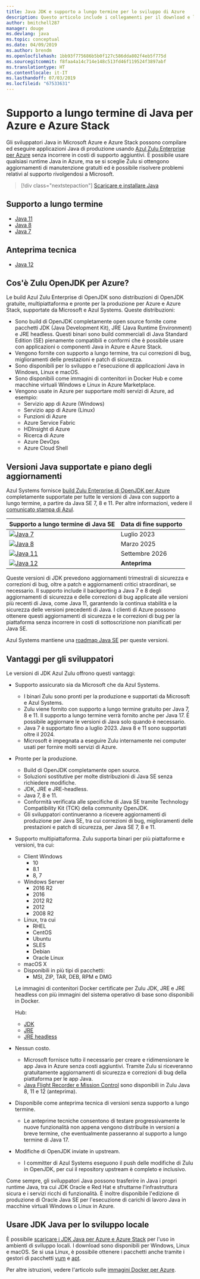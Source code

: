```yaml
---
title: Java JDK e supporto a lungo termine per lo sviluppo di Azure
description: Questo articolo include i collegamenti per il download e l'indicazione del supporto tecnico di Azure per lo sviluppo e l'esecuzione di applicazioni Java.
author: bmitchell287
manager: douge
ms.devlang: java
ms.topic: conceptual
ms.date: 04/09/2019
ms.author: brendm
ms.openlocfilehash: 1bb93f775686b5b0f127c586dda802f4eb5f775d
ms.sourcegitcommit: f8faa4a14c714e148c513fd46f119524f3897abf
ms.translationtype: HT
ms.contentlocale: it-IT
ms.lasthandoff: 07/03/2019
ms.locfileid: "67533631"
---
```

# <a name="java-long-term-support-for-azure-and-azure-stack"></a>Supporto a lungo termine di Java per Azure e Azure Stack

Gli sviluppatori Java in Microsoft Azure e Azure Stack possono compilare ed eseguire applicazioni Java di produzione usando [Azul Zulu Enterprise per Azure](https://www.azul.com/downloads/azure-only/zulu/) senza incorrere in costi di supporto aggiuntivi. È possibile usare qualsiasi runtime Java in Azure, ma se si sceglie Zulu si ottengono aggiornamenti di manutenzione gratuiti ed è possibile risolvere problemi relativi al supporto rivolgendosi a Microsoft.

> [!div class="nextstepaction"]
> [Scaricare e installare Java](java-jdk-install.md)

## <a name="long-term-support"></a>Supporto a lungo termine

* [Java 11](https://www.azul.com/downloads/azure-only/zulu/#java11)
* [Java 8](https://www.azul.com/downloads/azure-only/zulu/#java8)
* [Java 7](https://www.azul.com/downloads/azure-only/zulu/#java7)

## <a name="technical-preview"></a>Anteprima tecnica

* [Java 12](https://www.azul.com/downloads/azure-only/zulu/#java12)

## <a name="what-is-the-zulu-openjdk-for-azure"></a>Cos'è Zulu OpenJDK per Azure?

Le build Azul Zulu Enterprise di OpenJDK sono distribuzioni di OpenJDK gratuite, multipiattaforma e pronte per la produzione per Azure e Azure Stack, supportate da Microsoft e Azul Systems. Queste distribuzioni:

* Sono build di OpenJDK completamente open source fornite come pacchetti JDK (Java Development Kit), JRE (Java Runtime Environment) e JRE headless. Questi binari sono build commerciali di Java Standard Edition (SE) pienamente compatibili e conformi che è possibile usare con applicazioni o componenti Java in Azure e Azure Stack.
* Vengono fornite con supporto a lungo termine, tra cui correzioni di bug, miglioramenti delle prestazioni e patch di sicurezza.
* Sono disponibili per lo sviluppo e l'esecuzione di applicazioni Java in Windows, Linux e macOS.
* Sono disponibili come immagini di contenitori in Docker Hub e come macchine virtuali Windows e Linux in Azure Marketplace.
* Vengono usate in Azure per supportare molti servizi di Azure, ad esempio:
  * Servizio app di Azure (Windows)
  * Servizio app di Azure (Linux)
  * Funzioni di Azure
  * Azure Service Fabric
  * HDInsight di Azure
  * Ricerca di Azure
  * Azure DevOps
  * Azure Cloud Shell  

## <a name="supported-java-versions-and-update-schedule"></a>Versioni Java supportate e piano degli aggiornamenti

Azul Systems fornisce [build Zulu Enterprise di OpenJDK per Azure](https://www.azul.com/downloads/azure-only/zulu/) completamente supportate per tutte le versioni di Java con supporto a lungo termine, a partire da Java SE 7, 8 e 11. Per altre informazioni, vedere il [comunicato stampa di Azul](https://www.azul.com/press_release/free-java-production-support-for-microsoft-azure-azure-stack).

|Supporto a lungo termine di Java SE  |Data di fine supporto  |
|---------|----------|
|[![Java 7](../media/jdk/java-7.png)](https://www.azul.com/downloads/azure-only/zulu/#java7) |Luglio 2023 |
|[![Java 8](../media/jdk/java-8.png)](https://www.azul.com/downloads/azure-only/zulu/#java8) |Marzo 2025|
|[![Java 11](../media/jdk/java-11.png)](https://www.azul.com/downloads/azure-only/zulu/#java11) |Settembre 2026|
|[![Java 12](../media/jdk/java-12.png)]() |**Anteprima**|

Queste versioni di JDK prevedono aggiornamenti trimestrali di sicurezza e correzioni di bug, oltre a patch e aggiornamenti critici straordinari, se necessario. Il supporto include il backporting a Java 7 e 8 degli aggiornamenti di sicurezza e delle correzioni di bug applicate alle versioni più recenti di Java, come Java 11, garantendo la continua stabilità e la sicurezza delle versioni precedenti di Java. I clienti di Azure possono ottenere questi aggiornamenti di sicurezza e le correzioni di bug per la piattaforma senza incorrere in costi di sottoscrizione non pianificati per Java SE.

Azul Systems mantiene una [roadmap Java SE](https://www.azul.com/products/azul_support_roadmap/) per queste versioni.

## <a name="benefits-for-developers"></a>Vantaggi per gli sviluppatori

Le versioni di JDK Azul Zulu offrono questi vantaggi:

* Supporto assicurato sia da Microsoft che da Azul Systems.

   * I binari Zulu sono pronti per la produzione e supportati da Microsoft e Azul Systems.
   * Zulu viene fornito con supporto a lungo termine gratuito per Java 7, 8 e 11. Il supporto a lungo termine verrà fornito anche per Java 17. È possibile aggiornare le versioni di Java solo quando è necessario.
   * Java 7 è supportato fino a luglio 2023. Java 8 e 11 sono supportati oltre il 2024.
   * Microsoft è impegnata a eseguire Zulu internamente nei computer usati per fornire molti servizi di Azure.

* Pronte per la produzione.

   * Build di OpenJDK completamente open source.
   * Soluzioni sostitutive per molte distribuzioni di Java SE senza richiedere modifiche.
   * JDK, JRE e JRE-headless.
   * Java 7, 8 e 11.
   * Conformità verificata alle specifiche di Java SE tramite Technology Compatibility Kit (TCK) della community OpenJDK.
   * Gli sviluppatori continueranno a ricevere aggiornamenti di produzione per Java SE, tra cui correzioni di bug, miglioramenti delle prestazioni e patch di sicurezza, per Java SE 7, 8 e 11.

* Supporto multipiattaforma. Zulu supporta binari per più piattaforme e versioni, tra cui:

   * Client Windows
     * 10
     * 8.1
     * 8, 7
   * Windows Server
     * 2016 R2
     * 2016
     * 2012 R2
     * 2012
     * 2008 R2
   * Linux, tra cui
     * RHEL
     * CentOS
     * Ubuntu
     * SLES
     * Debian
     * Oracle Linux
   * macOS X
   * Disponibili in più tipi di pacchetti:
     * MSI, ZIP, TAR, DEB, RPM e DMG

    Le immagini di contenitori Docker certificate per Zulu JDK, JRE e JRE headless con più immagini del sistema operativo di base sono disponibili in Docker.

    Hub:

    * [JDK](https://hub.docker.com/_/microsoft-java-jdk)
    * [JRE](https://hub.docker.com/_/microsoft-java-jre)
    * [JRE headless](https://hub.docker.com/_/microsoft-java-jre-headless)

* Nessun costo.

   * Microsoft fornisce tutto il necessario per creare e ridimensionare le app Java in Azure senza costi aggiuntivi. Tramite Zulu si riceveranno gratuitamente aggiornamenti di sicurezza e correzioni di bug della piattaforma per le app Java.
   * [Java Flight Recorder e Mission Control](java-jdk-flight-recorder-and-mission-control.md) sono disponibili in Zulu Java 8, 11 e 12 (anteprima).

* Disponibile come anteprima tecnica di versioni senza supporto a lungo termine.

   * Le anteprime tecniche consentono di testare progressivamente le nuove funzionalità non appena vengono distribuite in versioni a breve termine, che eventualmente passeranno al supporto a lungo termine di Java 17.

* Modifiche di OpenJDK inviate in upstream.

   * I committer di Azul Systems eseguono il push delle modifiche di Zulu in OpenJDK, per cui il repository upstream è completo e inclusivo.

Come sempre, gli sviluppatori Java possono trasferire in Java i propri runtime Java, tra cui JDK Oracle e Red Hat e sfruttarne l'infrastruttura sicura e i servizi ricchi di funzionalità. È inoltre disponibile l'edizione di produzione di Oracle Java SE per l'esecuzione di carichi di lavoro Java in macchine virtuali Windows o Linux in Azure.

## <a name="use-java-jdks-for-local-development"></a>Usare JDK Java per lo sviluppo locale 

È possibile [scaricare i JDK Java per Azure e Azure Stack](https://www.azul.com/downloads/azure-only/zulu/) per l'uso in ambienti di sviluppo locali. I download sono disponibili per Windows, Linux e macOS. Se si usa Linux, è possibile ottenere i pacchetti anche tramite i gestori di pacchetti [yum](https://www.azul.com/downloads/azure-only/zulu/#yum-repo) e [apt](https://www.azul.com/downloads/azure-only/zulu/#apt-repo).

Per altre istruzioni, vedere l'articolo sulle [immagini Docker per Azure](java-jdk-docker-images.md).
